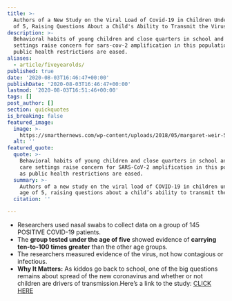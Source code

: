 ```yaml
---
title: >-
  Authors of a New Study on the Viral Load of Covid-19 in Children Under the Age
  of 5, Raising Questions About a Child's Ability to Transmit the Virus.
description: >-
  Behavioral habits of young children and close quarters in school and day care
  settings raise concern for sars-cov-2 amplification in this population as
  public health restrictions are eased.
aliases:
  - article/fiveyearolds/
published: true
date: '2020-08-03T16:46:47+00:00'
publishDate: '2020-08-03T16:46:47+00:00'
lastmod: '2020-08-03T16:51:46+00:00'
tags: []
post_author: []
section: quickquotes
is_breaking: false
featured_image:
  image: >-
    https://smarthernews.com/wp-content/uploads/2018/05/margaret-weir-518686-unsplash-scaled-e1588817289164.jpg
  alt: ''
featured_quote:
  quote: >-
    Behavioral habits of young children and close quarters in school and day
    care settings raise concern for SARS-CoV-2 amplification in this population
    as public health restrictions are eased.
  summary: >-
    Authors of a new study on the viral load of COVID-19 in children under the
    age of 5, raising questions about a child’s ability to transmit the virus.
  citation: ''

---
```

*   Researchers used nasal swabs to collect data on a group of 145 POSITIVE COVID-19 patients.
*   The **group tested under the age of five** showed evidence of **carrying ten-to-100 times greater** than the other age groups.
*   The researchers measured evidence of the virus, not how contagious or infectious.
*   **Why It Matters:** As kiddos go back to school, one of the big questions remains about spread of the new coronavirus and whether or not children are drivers of transmission.Here’s a link to the study: [CLICK HERE](https://jamanetwork.com/journals/jamapediatrics/fullarticle/2768952)